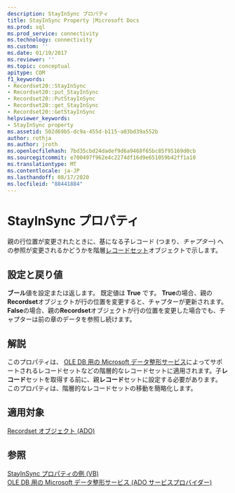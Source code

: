 ```yaml
---
description: StayInSync プロパティ
title: StayInSync Property |Microsoft Docs
ms.prod: sql
ms.prod_service: connectivity
ms.technology: connectivity
ms.custom: ''
ms.date: 01/19/2017
ms.reviewer: ''
ms.topic: conceptual
apitype: COM
f1_keywords:
- Recordset20::StayInSync
- Recordset20::put_StayInSync
- Recordset20::PutStayInSync
- Recordset20::get_StayInSync
- Recordset20::GetStayInSync
helpviewer_keywords:
- StayInSync property
ms.assetid: 502d69b5-dc9a-455d-b115-a03bd39a552b
author: rothja
ms.author: jroth
ms.openlocfilehash: 7bd35cbd24dadef9d6a9468f65bc85f95169d0cb
ms.sourcegitcommit: e700497f962e4c2274df16d9e651059b42ff1a10
ms.translationtype: MT
ms.contentlocale: ja-JP
ms.lasthandoff: 08/17/2020
ms.locfileid: "88441884"
---
```

# <a name="stayinsync-property"></a>StayInSync プロパティ
親の行位置が変更されたときに、基になる子レコード (つまり、*チャプター*) への参照が変更されるかどうかを階層[レコードセット](../../../ado/reference/ado-api/recordset-object-ado.md)オブジェクトで示します。  
  
## <a name="settings-and-return-values"></a>設定と戻り値  
 **ブール**値を設定または返します。 既定値は **True** です。 **True**の場合、親の**Recordset**オブジェクトが行の位置を変更すると、チャプターが更新されます。**False**の場合、親の**Recordset**オブジェクトが行の位置を変更した場合でも、チャプターは前の章のデータを参照し続けます。  
  
## <a name="remarks"></a>解説  
 このプロパティは、 [OLE DB 用の Microsoft データ整形サービス](../../../ado/guide/appendixes/microsoft-data-shaping-service-for-ole-db-ado-service-provider.md)によってサポートされるレコードセットなどの階層的なレコードセットに適用されます。子**レコード**セットを取得する前に、親**レコード**セットに設定する必要があります。 このプロパティは、階層的なレコードセットの移動を簡略化します。  
  
## <a name="applies-to"></a>適用対象  
 [Recordset オブジェクト (ADO)](../../../ado/reference/ado-api/recordset-object-ado.md)  
  
## <a name="see-also"></a>参照  
 [StayInSync プロパティの例 (VB)](../../../ado/reference/ado-api/stayinsync-property-example-vb.md)   
 [OLE DB 用の Microsoft データ整形サービス (ADO サービスプロバイダー)](../../../ado/guide/appendixes/microsoft-data-shaping-service-for-ole-db-ado-service-provider.md)
